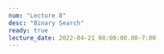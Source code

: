 ```yaml
---
num: "Lecture 8"
desc: "Binary Search"
ready: true
lecture_date: 2022-04-21 08:00:00.00-7:00
---
```

